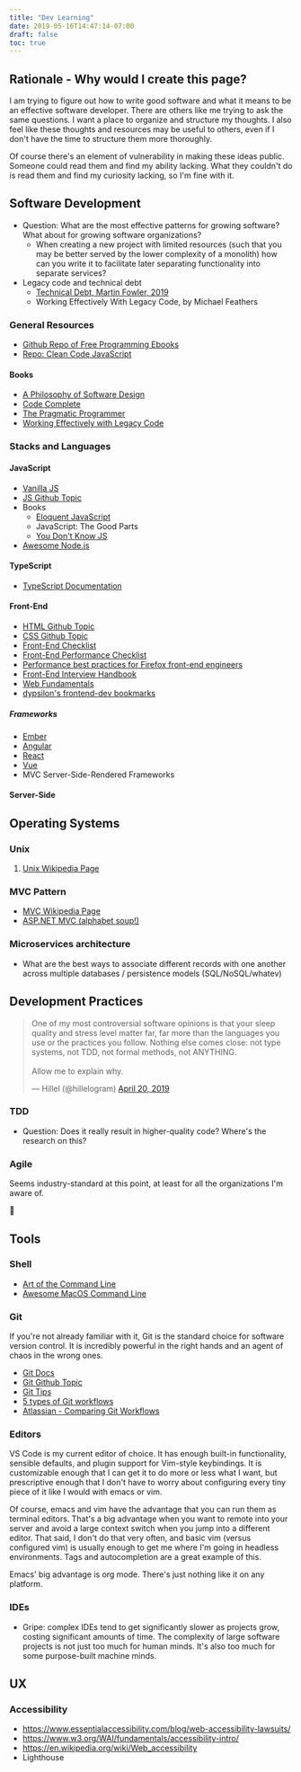 ```yaml
---
title: "Dev Learning"
date: 2019-05-16T14:47:14-07:00
draft: false
toc: true
---
```


## Rationale - Why would I create this page?

I am trying to figure out how to write good software and what it means to be an effective software developer. There are others like me trying to ask the same questions. I want a place to organize and structure my thoughts. I also feel like these thoughts and resources may be useful to others, even if I don't have the time to structure them more thoroughly.

Of course there's an element of vulnerability in making these ideas public. Someone could read them and find my ability lacking. What they couldn't do is read them and find my curiosity lacking, so I'm fine with it.

## Software Development

- Question: What are the most effective patterns for growing software? What about for growing software organizations?
  - When creating a new project with limited resources (such that you may be better served by the lower complexity of a monolith) how can you write it to facilitate later separating functionality into separate services?
- Legacy code and technical debt
  - [Technical Debt, Martin Fowler, 2019](https://martinfowler.com/bliki/TechnicalDebt.html)
  - Working Effectively With Legacy Code, by Michael Feathers

### General Resources

- [Github Repo of Free Programming Ebooks](https://github.com/EbookFoundation/free-programming-books/blob/master/free-programming-books.md)
- [Repo: Clean Code JavaScript](https://github.com/ryanmcdermott/clean-code-javascript)

#### Books

- [A Philosophy of Software Design](https://www.amazon.com/Philosophy-Software-Design-John-Ousterhout/dp/1732102201)
- [Code Complete](https://www.worldcat.org/title/code-complete-a-practical-handbook-of-software-construction/oclc/841014254&referer=brief_results)
- [The Pragmatic Programmer](https://pragprog.com/)
- [Working Effectively with Legacy Code](https://www.worldcat.org/title/working-effectively-with-legacy-code/oclc/859641541&referer=brief_results)

### Stacks and Languages

#### JavaScript

- [Vanilla JS](http://vanilla-js.com/)
- [JS Github Topic](https://github.com/topics/javascript)
- Books
  - [Eloquent JavaScript](http://eloquentjavascript.net/)
  - JavaScript: The Good Parts
  - [You Don't Know JS](https://github.com/getify/You-Dont-Know-JS)
- [Awesome Node.js](https://github.com/sindresorhus/awesome-nodejs)

#### TypeScript

- [TypeScript Documentation](https://www.typescriptlang.org/docs/home.html)

#### Front-End

- [HTML Github Topic](https://github.com/topics/html)
- [CSS Github Topic](https://github.com/topics/css)
- [Front-End Checklist](https://github.com/thedaviddias/Front-End-Checklist)
- [Front-End Performance Checklist](https://github.com/thedaviddias/Front-End-Performance-Checklist)
- [Performance best practices for Firefox front-end engineers](https://developer.mozilla.org/en-US/docs/Mozilla/Firefox/Performance_best_practices_for_Firefox_fe_engineers)
- [Front-End Interview Handbook](https://github.com/yangshun/front-end-interview-handbook)
- [Web Fundamentals](https://developers.google.com/web/fundamentals/)
- [dypsilon's frontend-dev bookmarks](https://github.com/dypsilon/frontend-dev-bookmarks)

##### Frameworks

- [Ember](https://emberjs.com/)
- [Angular](https://angular.io/)
- [React](https://reactjs.org/)
- [Vue](https://vuejs.org/)
- MVC Server-Side-Rendered Frameworks

#### Server-Side

## Operating Systems

### Unix

1. [Unix Wikipedia Page](https://en.wikipedia.org/wiki/Unix)

### MVC Pattern

- [MVC Wikipedia Page](https://en.wikipedia.org/wiki/Model%E2%80%93view%E2%80%93controller)
- [ASP.NET MVC (alphabet soup!)](https://dotnet.microsoft.com/apps/aspnet/mvc)

### Microservices architecture

- What are the best ways to associate different records with one another across multiple databases / persistence models (SQL/NoSQL/whatev)

## Development Practices

<blockquote class="twitter-tweet" data-theme="dark"><p lang="en" dir="ltr">One of my most controversial software opinions is that your sleep quality and stress level matter far, far more than the languages you use or the practices you follow. Nothing else comes close: not type systems, not TDD, not formal methods, not ANYTHING.<br><br>Allow me to explain why.</p>&mdash; Hillel (@hillelogram) <a href="https://twitter.com/hillelogram/status/1119709859979714560?ref_src=twsrc%5Etfw">April 20, 2019</a></blockquote> <script async src="https://platform.twitter.com/widgets.js" charset="utf-8"></script>

### TDD

- Question: Does it really result in higher-quality code? Where's the research on this?

### Agile

Seems industry-standard at this point, at least for all the organizations I'm aware of.

🔗

## Tools

### Shell

- [Art of the Command Line](https://github.com/jlevy/the-art-of-command-line)
- [Awesome MacOS Command Line](https://github.com/herrbischoff/awesome-macos-command-line)

### Git

If you're not already familiar with it, Git is the standard choice for software version control. It is incredibly powerful in the right hands and an agent of chaos in the wrong ones.

- [Git Docs](https://git-scm.com/doc)
- [Git Github Topic](https://github.com/topics/git)
- [Git Tips](https://github.com/git-tips/tips)
- [5 types of Git workflows](https://buddy.works/blog/5-types-of-git-workflows)
- [Atlassian - Comparing Git Workflows](https://www.atlassian.com/git/tutorials/comparing-workflows)

### Editors

VS Code is my current editor of choice. It has enough built-in functionality, sensible defaults, and plugin support for Vim-style keybindings. It is customizable enough that I can get it to do more or less what I want, but prescriptive enough that I don't have to worry about configuring every tiny piece of it like I would with emacs or vim.

Of course, emacs and vim have the advantage that you can run them as terminal editors. That's a big advantage when you want to remote into your server and avoid a large context switch when you jump into a different editor. That said, I don't do that very often, and basic vim (versus configured vim) is usually enough to get me where I'm going in headless environments. Tags and autocompletion are a great example of this.

Emacs' big advantage is org mode. There's just nothing like it on any platform.

### IDEs

- Gripe: complex IDEs tend to get significantly slower as projects grow, costing significant amounts of time. The complexity of large software projects is not just too much for human minds. It's also too much for some purpose-built machine minds.

## UX

### Accessibility

- https://www.essentialaccessibility.com/blog/web-accessibility-lawsuits/
- https://www.w3.org/WAI/fundamentals/accessibility-intro/
- https://en.wikipedia.org/wiki/Web_accessibility
- Lighthouse
